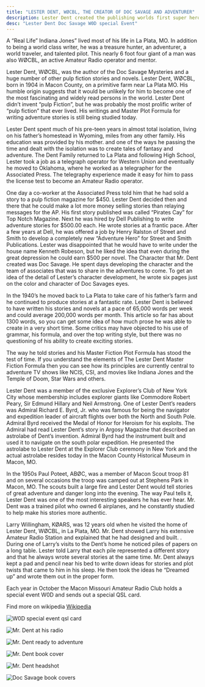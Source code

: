 ```yaml
---
title: "LESTER DENT, WØCBL, THE CREATOR OF DOC SAVAGE AND ADVENTURER"
description: Lester Dent created the publishing worlds first super hero Doc Savage for Street and Smith publishers.
desc: "Lester Dent Doc Savage W0D special Event"
---
```


A “Real Life” Indiana Jones” lived most of his life in La Plata, MO.  In addition to being a world class writer, he was a treasure hunter, an adventurer, a world traveler, and talented pilot. This nearly 6 foot four giant of a man was also WØCBL, an active Amateur Radio operator and mentor.

Lester Dent, WØCBL, was the author of the Doc Savage Mysteries and a huge number of other pulp fiction stories and novels.  Lester Dent, WØCBL, born in 1904 in Macon County, on a primitive farm near La Plata MO.  His humble origin suggests that it would be unlikely for him to become one of the most fascinating and widely read persons in the world.  Lester Dent didn’t invent “pulp Fiction”, but he was probably the most prolific writer of “pulp fiction” that ever lived.  His writings and Master Plot Formula for writing adventure stories is still being studied today.  

Lester Dent spent much of his pre-teen years in almost total isolation, living on his father’s homestead in Wyoming, miles from any other family.  His education was provided by his mother.  and one of the ways he passing the time and dealt with the isolation was to create tales of fantasy and adventure.  The Dent Family returned to La Plata and following High School, Lester took a job as a telegraph operator for Western Union and eventually he moved to Oklahoma, where he worked as a telegrapher for the Associated Press.  The telegraphy experience made it easy for him to pass the license test to become an Amateur Radio operator. 

One day a co-worker at the Associated Press told him that he had sold a story to a pulp fiction magazine for $450. Lester Dent decided then and there that he could make a lot more money selling stories than relaying messages for the AP.  His first story published was called “Pirates Cay” for Top Notch Magazine.  Next he was hired by Dell Publishing to write adventure stories for $500.00 each.  He wrote stories at a frantic pace. After a few years at Dell, he was offered a job by Henry Ralston of Street and Smith to develop a completely new “Adventure Hero” for Street and Smith Publications. Lester was disappointed that he would have to write under the house name Kenneth Robeson, but he liked the idea that even during the great depression he could earn $500 per novel. The Character that Mr. Dent created was Doc Savage.  He spent days developing the character and the team of associates that was to share in the adventures to come.  To get an idea of the detail of Lester’s character development, he wrote six pages just on the color and character of Doc Savages eyes.

In the 1940’s he moved back to La Plata to take care of his father’s farm and he continued to produce stories at a fantastic rate.  Lester Dent is believed to have written his stories and novels at a pace of 65,000 words per week and could average 200,000 words per month.  This article so far has about 1300 words, so you can get some idea of how much prose he was able to create in a very short time.  Some critics may have objected to his use of grammar, his formula, and over the top writing style, but there was no questioning of his ability to create exciting stories.
 
The way he told stories and his Master Fiction Plot Formula has stood the test of time.  If you understand the elements of The Lester Dent Master Fiction Formula then you can see how its principles are currently central to adventure TV shows like NCIS, CSI, and movies like Indiana Jones and the Temple of Doom, Star Wars and others.

Lester Dent was a member of the exclusive Explorer’s Club of New York City whose membership includes explorer giants like Commodore Robert Peary, Sir Edmund Hillary and Neil Armstrong.  One of Lester Dent’s readers was Admiral Richard E. Byrd, Jr. who was famous for being the navigator and expedition leader of aircraft flights over both the North and South Pole.  Admiral Byrd received the Medal of Honor for Heroism for his exploits.  The Admiral had read Lester Dent’s story in Argosy Magazine that described an astrolabe of Dent’s invention. Admiral Byrd had the instrument built and used it to navigate on the south polar expedition.  He presented the astrolabe to Lester Dent at the Explorer Club ceremony in New York and the actual astrolabe resides today in the Macon County Historical Museum in Macon, MO. 

In the 1950s Paul Poteet, ABØC, was a member of Macon Scout troop 81 and on several occasions the troop was camped out at Stephens Park in Macon, MO.  The scouts built a large fire and Lester Dent would tell stories of great adventure and danger long into the evening.   The way Paul tells it, Lester Dent was one of the most interesting speakers he has ever hear.   Mr. Dent was a trained pilot who owned 6 airplanes, and he constantly studied to help make his stories more authentic. 

Larry Willingham, KØARS, was 12 years old when he visited the home of Lester Dent, WØCBL, in La Plata, MO. Mr. Dent showed Larry his extensive Amateur Radio Station and explained that he had designed and built. .  During one of Larry’s visits to the Dent’s home he noticed piles of papers on a long table.  Lester told Larry that each pile represented a different story and that he always wrote several stories at the same time.  Mr. Dent always kept a pad and pencil near his bed to write down ideas for stories and plot twists that came to him in his sleep.  He then took the ideas he “Dreamed up” and wrote them out in the proper form.

Each year in October the Macon Missouri Amateur Radio Club holds a special event W0D and sends out a special QSL card.

Find more on wikipedia [Wikipedia](https://en.wikipedia.org/wiki/Lester_Dent)

<div class="flexPicnic">

![W0D special event qsl card](/img/dent/W0D.png)

![Mr. Dent at his radio](/img/dent/dent1.jpeg)

![Mr. Dent ready to adventure](/img/dent/dent2.jpeg)

![Mr. Dent book cover](/img/dent/dent3.jpeg)

![Mr. Dent headshot](/img/dent/dent4.jpeg)

![Doc Savage book covers](/img/dent/dent5.jpeg)

</div>
